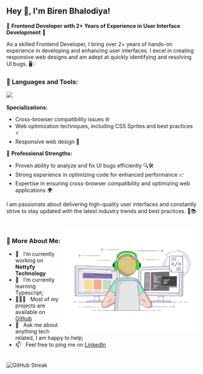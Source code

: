 ## Hey 👋, I'm Biren Bhalodiya!

🌟 **Frontend Developer with 2+ Years of Experience in User Interface Development** 🌟

As a skilled Frontend Developer, I bring over 2+ years of hands-on experience in developing and enhancing user interfaces. I excel in creating responsive web designs and am adept at quickly identifying and resolving UI bugs. 🖥️💡

<!-- 🚀 **Technical Skills:**

- **Languages & Frameworks:** HTML5, CSS3, Bootstrap, JavaScript, jQuery, Tailwind CSS, Material UI, React JS, Next JS -->

### 🔨 Languages and Tools:

<img src="https://skillicons.dev/icons?i=html,css,js,ts,react,nextjs,tailwindcss,git,vscode,vercel,vite&perline=16" />

<br/>

**Specializations:**

- Cross-browser compatibility issues 🌐
- Web optimization techniques, including CSS Sprites and best practices ⚡
- Responsive web design 📱

💪 **Professional Strengths:**

- Proven ability to analyze and fix UI bugs efficiently 🔍🛠️
- Strong experience in optimizing code for enhanced performance 📈
- Expertise in ensuring cross-browser compatibility and optimizing web applications 🌍

I am passionate about delivering high-quality user interfaces and constantly strive to stay updated with the latest industry trends and best practices. 🌟📚

<br/>
<img align="right" alt="GIF" src="/assets/developer.webp" width="360px"/>

### 🧐 More About Me:

- 🔭 &nbsp; I’m currently working on **Nettyfy Technology**
- 🌱 &nbsp; I’m currently learning Typescript;
- 👨🏻‍💻 &nbsp; Most of my projects are available on [Github](https://github.com/birenbhalodiya)
- 💬 &nbsp; Ask me about anything tech related, I am happy to help;
- 📫 &nbsp; Feel free to ping me on [LinkedIn](https://www.linkedin.com/in/biren-bhalodiya-699558237/)

<br>
<img src="https://streak-stats.demolab.com?user=birenbhalodiya" alt="GitHub Streak" />
